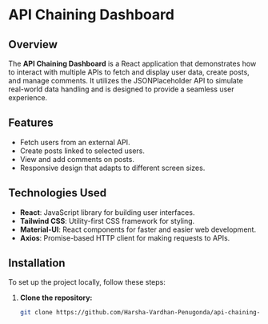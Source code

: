 # API Chaining Dashboard

## Overview

The **API Chaining Dashboard** is a React application that demonstrates how to interact with multiple APIs to fetch and display user data, create posts, and manage comments. It utilizes the JSONPlaceholder API to simulate real-world data handling and is designed to provide a seamless user experience.

## Features

- Fetch users from an external API.
- Create posts linked to selected users.
- View and add comments on posts.
- Responsive design that adapts to different screen sizes.

## Technologies Used

- **React**: JavaScript library for building user interfaces.
- **Tailwind CSS**: Utility-first CSS framework for styling.
- **Material-UI**: React components for faster and easier web development.
- **Axios**: Promise-based HTTP client for making requests to APIs.

## Installation

To set up the project locally, follow these steps:

1. **Clone the repository:**

   ```bash
   git clone https://github.com/Harsha-Vardhan-Penugonda/api-chaining-dashboard.git
